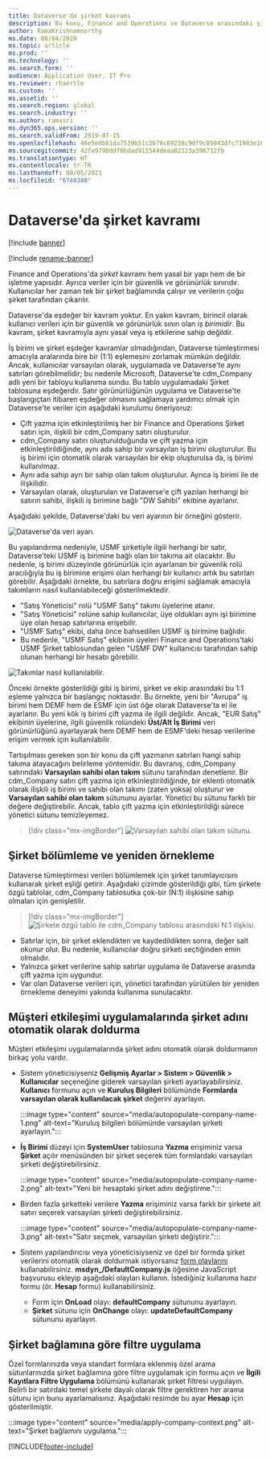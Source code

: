 ```yaml
---
title: Dataverse'da şirket kavramı
description: Bu konu, Finance and Operations ve Dataverse arasındaki şirket verileri tümleştirmesini açıklar.
author: RamaKrishnamoorthy
ms.date: 08/04/2020
ms.topic: article
ms.prod: ''
ms.technology: ''
ms.search.form: ''
audience: Application User, IT Pro
ms.reviewer: rhaertle
ms.custom: ''
ms.assetid: ''
ms.search.region: global
ms.search.industry: ''
ms.author: ramasri
ms.dyn365.ops.version: ''
ms.search.validFrom: 2019-07-15
ms.openlocfilehash: 46e5edb61da7539b51c2678c69238c9df9c85043dfc71903e1633843a3071d4d
ms.sourcegitcommit: 42fe9790ddf0bdad911544deaa82123a396712fb
ms.translationtype: HT
ms.contentlocale: tr-TR
ms.lasthandoff: 08/05/2021
ms.locfileid: "6748388"
---
```

# <a name="company-concept-in-dataverse"></a>Dataverse'da şirket kavramı

[!include [banner](../../includes/banner.md)]

[!include [rename-banner](~/includes/cc-data-platform-banner.md)]


Finance and Operations'da *şirket* kavramı hem yasal bir yapı hem de bir işletme yapısıdır. Ayrıca veriler için bir güvenlik ve görünürlük sınırıdır. Kullanıcılar her zaman tek bir şirket bağlamında çalışır ve verilerin çoğu şirket tarafından çıkarılır.

Dataverse'da eşdeğer bir kavram yoktur. En yakın kavram, birincil olarak kullanıcı verileri için bir güvenlik ve görünürlük sınırı olan *iş birimidir*. Bu kavram, şirket kavramıyla aynı yasal veya iş etkilerine sahip değildir.

İş birimi ve şirket eşdeğer kavramlar olmadığından, Dataverse tümleştirmesi amacıyla aralarında bire bir (1:1) eşlemesini zorlamak mümkün değildir. Ancak, kullanıcılar varsayılan olarak, uygulamada ve Dataverse'te aynı satırları görebilmelidir; bu nedenle Microsoft, Dataverse'te cdm\_Company adlı yeni bir tabloyu kullanıma sundu. Bu tablo uygulamadaki Şirket tablosuna eşdeğerdir. Satır görünürlüğünün uygulama ve Dataverse'te başlangıçtan itibaren eşdeğer olmasını sağlamaya yardımcı olmak için Dataverse'te veriler için aşağıdaki kurulumu öneriyoruz:

+ Çift yazma için etkinleştirilmiş her bir Finance and Operations Şirket satırı için, ilişkili bir cdm\_Company satırı oluşturulur.
+ cdm\_Company satırı oluşturulduğunda ve çift yazma için etkinleştirildiğinde, aynı ada sahip bir varsayılan iş birimi oluşturulur. Bu iş birimi için otomatik olarak varsayılan bir ekip oluşturulsa da, iş birimi kullanılmaz.
+ Aynı ada sahip ayrı bir sahip olan takım oluşturulur. Ayrıca iş birimi ile de ilişkilidir.
+ Varsayılan olarak, oluşturulan ve Dataverse'e çift yazılan herhangi bir satırın sahibi, ilişkili iş birimine bağlı "DW Sahibi" ekibine ayarlanır.

Aşağıdaki şekilde, Dataverse'daki bu veri ayarının bir örneğini gösterir.

![Dataverse'da veri ayarı.](media/dual-write-company-1.png)

Bu yapılandırma nedeniyle, USMF şirketiyle ilgili herhangi bir satır, Dataverse'teki USMF iş birimine bağlı olan bir takıma ait olacaktır. Bu nedenle, iş birimi düzeyinde görünürlük için ayarlanan bir güvenlik rolü aracılığıyla bu iş birimine erişimi olan herhangi bir kullanıcı artık bu satırları görebilir. Aşağıdaki örnekte, bu satırlara doğru erişimi sağlamak amacıyla takımların nasıl kullanılabileceği gösterilmektedir.

+ "Satış Yöneticisi" rolü "USMF Satış" takımı üyelerine atanır.
+ "Satış Yöneticisi" rolüne sahip kullanıcılar, üye oldukları aynı işi birimine üye olan hesap satırlarına erişebilir.
+ "USMF Satış" ekibi, daha önce bahsedilen USMF iş birimine bağlıdır.
+ Bu nedenle, "USMF Satış" ekibinin üyeleri Finance and Operations'taki USMF Şirket tablosundan gelen "USMF DW" kullanıcısı tarafından sahip olunan herhangi bir hesabı görebilir.

![Takımlar nasıl kullanılabilir.](media/dual-write-company-2.png)

Önceki örnekte gösterildiği gibi iş birimi, şirket ve ekip arasındaki bu 1:1 eşleme yalnızca bir başlangıç noktasıdır. Bu örnekte, yeni bir "Avrupa" iş birimi hem DEMF hem de ESMF için üst öğe olarak Dataverse'ta el ile ayarlanır. Bu yeni kök iş birimi çift yazma ile ilgili değildir. Ancak, "EUR Satış" ekibinin üyelerine, ilgili güvenlik rolündeki **Üst/Alt İş Birimi** veri görünürlüğünü ayarlayarak hem DEMF hem de ESMF'deki hesap verilerine erişim vermek için kullanılabilir.

Tartışılması gereken son bir konu da çift yazmanın satırları hangi sahip takıma atayacağını belirleme yöntemidir. Bu davranış, cdm\_Company satırındaki **Varsayılan sahibi olan takım** sütunu tarafından denetlenir. Bir cdm\_Company satırı çift yazma için etkinleştirildiğinde, bir eklenti otomatik olarak ilişkili iş birimi ve sahibi olan takımı (zaten yoksa) oluşturur ve **Varsayılan sahibi olan takım** sütununu ayarlar. Yönetici bu sütunu farklı bir değere değiştirebilir. Ancak, tablo çift yazma için etkinleştirildiği sürece yönetici sütunu temizleyemez.

> [!div class="mx-imgBorder"]
![Varsayılan sahibi olan takım sütunu.](media/dual-write-default-owning-team.jpg)

## <a name="company-striping-and-bootstrapping"></a>Şirket bölümleme ve yeniden örnekleme

Dataverse tümleştirmesi verileri bölümlemek için şirket tanımlayıcısını kullanarak şirket eşliği getirir. Aşağıdaki çizimde gösterildiği gibi, tüm şirkete özgü tablolar, cdm\_Company tablosutka çok-bir (N:1) ilişkisine sahip olmaları için genişletilir.

> [!div class="mx-imgBorder"]
![Şirkete özgü tablo ile cdm_Company tablosu arasındaki N:1 ilişkisi.](media/dual-write-bootstrapping.png)

+ Satırlar için, bir şirket eklendikten ve kaydedildikten sonra, değer salt okunur olur. Bu nedenle, kullanıcılar doğru şirketi seçtiğinden emin olmalıdır.
+ Yalnızca şirket verilerine sahip satırlar uygulama ile Dataverse arasında çift yazma için uygundur.
+ Var olan Dataverse verileri için, yönetici tarafından yürütülen bir yeniden örnekleme deneyimi yakında kullanıma sunulacaktır.


## <a name="autopopulate-company-name-in-customer-engagement-apps"></a>Müşteri etkileşimi uygulamalarında şirket adını otomatik olarak doldurma

Müşteri etkileşimi uygulamalarında şirket adını otomatik olarak doldurmanın birkaç yolu vardır.

+ Sistem yöneticisiyseniz **Gelişmiş Ayarlar > Sistem > Güvenlik > Kullanıcılar** seçeneğine giderek varsayılan şirketi ayarlayabilirsiniz. **Kullanıcı** formunu açın ve **Kuruluş Bilgileri** bölümünde **Formlarda varsayılan olarak kullanılacak şirket** değerini ayarlayın.

    :::image type="content" source="media/autopopulate-company-name-1.png" alt-text="Kuruluş bilgileri bölümünde varsayılan şirketi ayarlayın.":::

+ **İş Birimi** düzeyi için **SystemUser** tablosuna **Yazma** erişiminiz varsa **Şirket** açılır menüsünden bir şirket seçerek tüm formlardaki varsayılan şirketi değiştirebilirsiniz.

    :::image type="content" source="media/autopopulate-company-name-2.png" alt-text="Yeni bir hesaptaki şirket adını değiştirme.":::

+ Birden fazla şirketteki verilere **Yazma** erişiminiz varsa farklı bir şirkete ait satırı seçerek varsayılan şirketi değiştirebilirsiniz.

    :::image type="content" source="media/autopopulate-company-name-3.png" alt-text="Satır seçmek, varsayılan şirketi değiştirir.":::

+ Sistem yapılandırıcısı veya yöneticisiyseniz ve özel bir formda şirket verilerini otomatik olarak doldurmak istiyorsanız [form olaylarını](/powerapps/developer/model-driven-apps/clientapi/events-forms-grids) kullanabilirsiniz. **msdyn_/DefaultCompany.js** öğesine JavaScript başvurusu ekleyip aşağıdaki olayları kullanın. İstediğiniz kullanıma hazır formu (ör. **Hesap** formu) kullanabilirsiniz.

    + Form için **OnLoad** olayı: **defaultCompany** sütununu ayarlayın.
    + **Şirket** sütunu için **OnChange** olayı: **updateDefaultCompany** sütununu ayarlayın.

## <a name="apply-filtering-based-on-the-company-context"></a>Şirket bağlamına göre filtre uygulama

Özel formlarınızda veya standart formlara eklenmiş özel arama sütunlarınızda şirket bağlamına göre filtre uygulamak için formu açın ve **İlgili Kayıtlara Filtre Uygulama** bölümünü kullanarak şirket filtresi uygulayın. Belirli bir satırdaki temel şirkete dayalı olarak filtre gerektiren her arama sütunu için bunu ayarlamalısınız. Aşağıdaki resimde bu ayar **Hesap** için gösterilmiştir.

:::image type="content" source="media/apply-company-context.png" alt-text="Şirket bağlamını uygulama.":::



[!INCLUDE[footer-include](../../../../includes/footer-banner.md)]